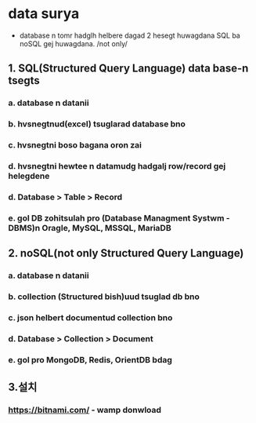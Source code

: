 # data surya
- database n tomr hadglh helbere dagad 2 hesegt huwagdana SQL ba noSQL gej huwagdana. /not only/

## 1. SQL(Structured Query Language) data base-n tsegts
### a. database n datanii 
### b. hvsnegtnud(excel) tsuglarad database bno
### c. hvsnegtni boso bagana oron zai
### d. hvsnegtni hewtee n datamudg hadgalj row/record gej helegdene
### d. Database > Table > Record
### e. gol DB zohitsulah pro (Database Managment Systwm - DBMS)n Oragle, MySQL, MSSQL, MariaDB

## 2. noSQL(not only Structured Query Language)
### a. database n datanii
### b. collection (Structured bish)uud tsuglad db bno
### c. json helbert documentud collection bno
### d. Database > Collection > Document
### e. gol pro MongoDB, Redis, OrientDB bdag

## 3.설치
### https://bitnami.com/ - wamp donwload